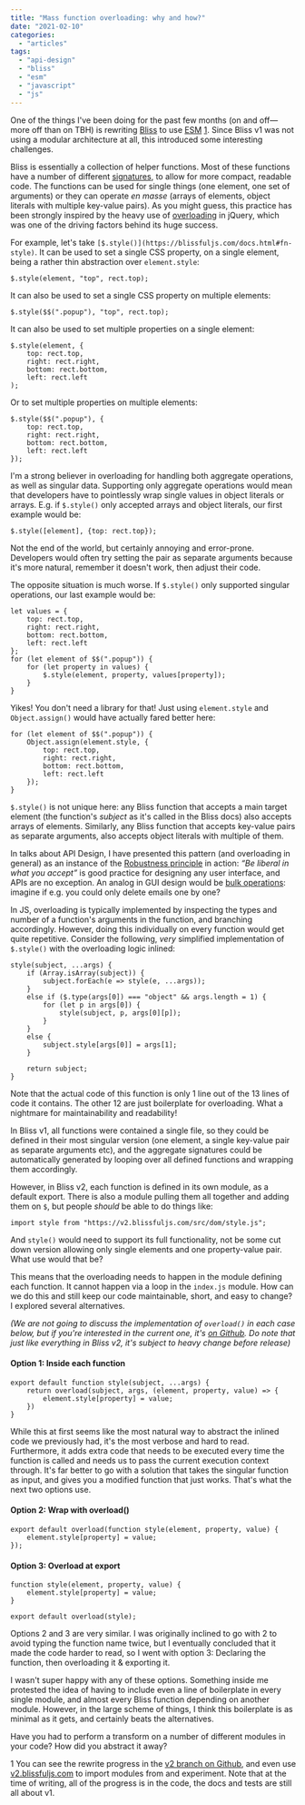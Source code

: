 ```yaml
---
title: "Mass function overloading: why and how?"
date: "2021-02-10"
categories: 
  - "articles"
tags: 
  - "api-design"
  - "bliss"
  - "esm"
  - "javascript"
  - "js"
---
```


One of the things I've been doing for the past few months (on and off—more off than on TBH) is rewriting [Bliss](http://blissfuljs.com/) to use [ESM](https://developer.mozilla.org/en-US/docs/Web/JavaScript/Guide/Modules) [1](#bliss-v2). Since Bliss v1 was not using a modular architecture at all, this introduced some interesting challenges.

Bliss is essentially a collection of helper functions. Most of these functions have a number of different [signatures](https://en.wikipedia.org/wiki/Type_signature#Method_signature), to allow for more compact, readable code. The functions can be used for single things (one element, one set of arguments) or they can operate _en masse_ (arrays of elements, object literals with multiple key-value pairs). As you might guess, this practice has been strongly inspired by the heavy use of [overloading](https://en.wikipedia.org/wiki/Function_overloading) in jQuery, which was one of the driving factors behind its huge success.

For example, let's take `[$.style()](https://blissfuljs.com/docs.html#fn-style)`. It can be used to set a single CSS property, on a single element, being a rather thin abstraction over `element.style`:

```
$.style(element, "top", rect.top);
```

It can also be used to set a single CSS property on multiple elements:

```
$.style($$(".popup"), "top", rect.top);
```

It can also be used to set multiple properties on a single element:

```
$.style(element, {
	top: rect.top,
	right: rect.right,
	bottom: rect.bottom,
	left: rect.left
);
```

Or to set multiple properties on multiple elements:

```
$.style($$(".popup"), {
	top: rect.top,
	right: rect.right,
	bottom: rect.bottom,
	left: rect.left
});
```

I'm a strong believer in overloading for handling both aggregate operations, as well as singular data. Supporting only aggregate operations would mean that developers have to pointlessly wrap single values in object literals or arrays. E.g. if `$.style()` only accepted arrays and object literals, our first example would be:

```
$.style([element], {top: rect.top});
```

Not the end of the world, but certainly annoying and error-prone. Developers would often try setting the pair as separate arguments because it's more natural, remember it doesn't work, then adjust their code.

The opposite situation is much worse. If `$.style()` only supported singular operations, our last example would be:

```
let values = {
	top: rect.top,
	right: rect.right,
	bottom: rect.bottom,
	left: rect.left
};
for (let element of $$(".popup")) {
	for (let property in values) {
		$.style(element, property, values[property]);
	}
}
```

Yikes! You don't need a library for that! Just using `element.style` and `Object.assign()` would have actually fared better here:

```
for (let element of $$(".popup")) {
	Object.assign(element.style, {
		top: rect.top,
		right: rect.right,
		bottom: rect.bottom,
		left: rect.left
	});
}
```

`$.style()` is not unique here: any Bliss function that accepts a main target element (the function's _subject_ as it's called in the Bliss docs) also accepts arrays of elements. Similarly, any Bliss function that accepts key-value pairs as separate arguments, also accepts object literals with multiple of them.

In talks about API Design, I have presented this pattern (and overloading in general) as an instance of the [Robustness principle](https://en.wikipedia.org/wiki/Robustness_principle) in action: _“Be liberal in what you accept”_ is good practice for designing any user interface, and APIs are no exception. An analog in GUI design would be [bulk operations](https://uxdesign.cc/the-bulk-experience-7fcca8080f82): imagine if e.g. you could only delete emails one by one?

In JS, overloading is typically implemented by inspecting the types and number of a function's arguments in the function, and branching accordingly. However, doing this individually on every function would get quite repetitive. Consider the following, _very_ simplified implementation of `$.style()` with the overloading logic inlined:

```
style(subject, ...args) {
	if (Array.isArray(subject)) {
		subject.forEach(e => style(e, ...args));
	}
	else if ($.type(args[0]) === "object" && args.length = 1) {
		for (let p in args[0]) {
			style(subject, p, args[0][p]);
		}
	}
	else {
		subject.style[args[0]] = args[1];
	}

	return subject;
}
```

Note that the actual code of this function is only 1 line out of the 13 lines of code it contains. The other 12 are just boilerplate for overloading. What a nightmare for maintainability and readability!

In Bliss v1, all functions were contained a single file, so they could be defined in their most singular version (one element, a single key-value pair as separate arguments etc), and the aggregate signatures could be automatically generated by looping over all defined functions and wrapping them accordingly.

However, in Bliss v2, each function is defined in its own module, as a default export. There is also a module pulling them all together and adding them on `$`, but people _should_ be able to do things like:

```
import style from "https://v2.blissfuljs.com/src/dom/style.js";
```

And `style()` would need to support its full functionality, not be some cut down version allowing only single elements and one property-value pair. What use would that be?

This means that the overloading needs to happen in the module defining each function. It cannot happen via a loop in the `index.js` module. How can we do this and still keep our code maintainable, short, and easy to change? I explored several alternatives.

_(We are not going to discuss the implementation of `overload()` in each case below, but if you're interested in the current one, it's [on Github](https://github.com/LeaVerou/bliss/blob/v2/src/overload.js). Do note that just like everything in Bliss v2, it's subject to heavy change before release)_

#### Option 1: Inside each function

```
export default function style(subject, ...args) {
	return overload(subject, args, (element, property, value) => {
		element.style[property] = value;
	})
}
```

While this at first seems like the most natural way to abstract the inlined code we previously had, it's the most verbose and hard to read. Furthermore, it adds extra code that needs to be executed every time the function is called and needs us to pass the current execution context through. It's far better to go with a solution that takes the singular function as input, and gives you a modified function that just works. That's what the next two options use.

#### Option 2: Wrap with overload()

```
export default overload(function style(element, property, value) {
	element.style[property] = value;
});
```

#### Option 3: Overload at export

```
function style(element, property, value) {
	element.style[property] = value;
}

export default overload(style);
```

Options 2 and 3 are very similar. I was originally inclined to go with 2 to avoid typing the function name twice, but I eventually concluded that it made the code harder to read, so I went with option 3: Declaring the function, then overloading it & exporting it.

I wasn't super happy with any of these options. Something inside me protested the idea of having to include even a line of boilerplate in every single module, and almost every Bliss function depending on another module. However, in the large scheme of things, I think this boilerplate is as minimal as it gets, and certainly beats the alternatives.

Have you had to perform a transform on a number of different modules in your code? How did you abstract it away?

1 You can see the rewrite progress in the [v2 branch on Github](https://github.com/LeaVerou/bliss/tree/v2), and even use [v2.blissfuljs.com](https://v2.blissfuljs.com) to import modules from and experiment. Note that at the time of writing, all of the progress is in the code, the docs and tests are still all about v1.
